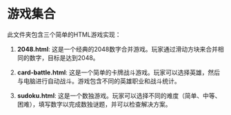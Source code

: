 # 游戏集合

此文件夹包含三个简单的HTML游戏实现：

1.  **2048.html**: 这是一个经典的2048数字合并游戏。玩家通过滑动方块来合并相同的数字，目标是达到2048。

2.  **card-battle.html**: 这是一个简单的卡牌战斗游戏。玩家可以选择英雄，然后与电脑进行自动战斗。游戏包含不同的英雄职业和战斗统计。

3.  **sudoku.html**: 这是一个数独游戏。玩家可以选择不同的难度（简单、中等、困难），填写数字以完成数独谜题，并可以检查解决方案。